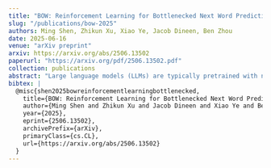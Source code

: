```yaml
---
title: "BOW: Reinforcement Learning for Bottlenecked Next Word Prediction"
slug: "/publications/bow-2025"
authors: Ming Shen, Zhikun Xu, Xiao Ye, Jacob Dineen, Ben Zhou
date: 2025-06-16
venue: "arXiv preprint"
arxiv: https://arxiv.org/abs/2506.13502
paperurl: "https://arxiv.org/pdf/2506.13502.pdf"
collection: publications
abstract: "Large language models (LLMs) are typically pretrained with next-word prediction (NWP), which yields strong surface fluency but places limited pressure on models to form explicit reasoning before emitting tokens. We study whether shifting the supervision signal can better elicit explicit reasoning and, more broadly, strengthen models' general reasoning capability. We present BOttlenecked next-Word prediction (BOW), a RL formulation of NWP that inserts an intermediate reasoning bottleneck. Instead of predicting the next word directly from context, the policy model must first generate a next-word reasoning trajectory. A frozen scorer then assigns this trajectory a soft, distributional reward equal to the probability of the gold next token conditioned solely on the trajectory to guide the RL optimization. We also propose an optional L1-style regularizer on the reward to discourage 'name-the-answer' shortcuts. Across ten benchmarks, a brief BOW adaptation phase on Qwen2.5-7B-Instruct and Llama3.1-8B-Instruct improves zero-shot reasoning and outperforms strong continual-pretraining baselines, including an RL variant with a hard, binary reward and a supervised finetuning approach with augmented data, by nearly 5% on average, while achieving the top result in 7 of 10 intrinsic NWP evaluations. These results indicate that BOW is a viable alternative to vanilla NWP, inducing explicit next-word reasoning and strengthening general reasoning ability."
bibtex: |
  @misc{shen2025bowreinforcementlearningbottlenecked,
    title={BOW: Reinforcement Learning for Bottlenecked Next Word Prediction}, 
    author={Ming Shen and Zhikun Xu and Jacob Dineen and Xiao Ye and Ben Zhou},
    year={2025},
    eprint={2506.13502},
    archivePrefix={arXiv},
    primaryClass={cs.CL},
    url={https://arxiv.org/abs/2506.13502}
  }
---
```

